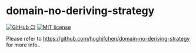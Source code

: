 # domain-no-deriving-strategy

[![GitHub CI](https://github.com/hughjfchen/domain-no-deriving-strategy/workflows/nix-ci/badge.svg)](https://github.com/hughjfchen/domain-no-deriving-strategy/actions)
[![MIT license](https://img.shields.io/badge/license-MIT-blue.svg)](LICENSE)

Please refer to https://github.com/hughjfchen/domain-no-deriving-strategy for more info..
